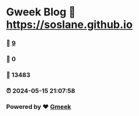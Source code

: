 # Gweek Blog :link: https://soslane.github.io 
### :page_facing_up: [9](https://soslane.github.io/tag.html) 
### :speech_balloon: 0 
### :hibiscus: 13483 
### :alarm_clock: 2024-05-15 21:07:58 
### Powered by :heart: [Gmeek](https://github.com/Meekdai/Gmeek)

